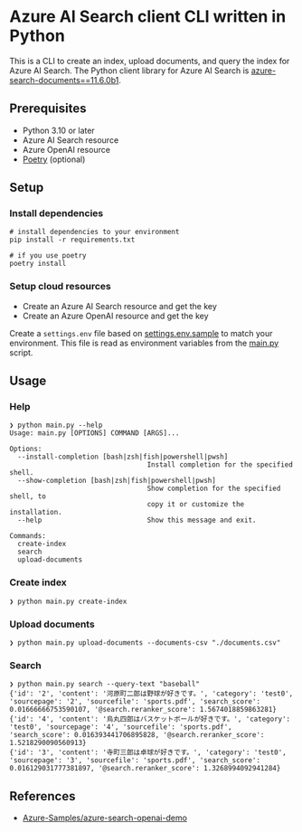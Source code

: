 # Azure AI Search client CLI written in Python

This is a CLI to create an index, upload documents, and query the index for Azure AI Search. The Python client library for Azure AI Search is [azure-search-documents==11.6.0b1](https://pypi.org/project/azure-search-documents/11.6.0b1/).

## Prerequisites

- Python 3.10 or later
- Azure AI Search resource
- Azure OpenAI resource
- [Poetry](https://python-poetry.org/docs/#installation) (optional)

## Setup

### Install dependencies

```shell
# install dependencies to your environment
pip install -r requirements.txt

# if you use poetry
poetry install
```

### Setup cloud resources

- Create an Azure AI Search resource and get the key
- Create an Azure OpenAI resource and get the key

Create a `settings.env` file based on [settings.env.sample](./settings.env.sample) to match your environment. This file is read as environment variables from the [main.py](./main.py) script.

## Usage

### Help

```shell
❯ python main.py --help
Usage: main.py [OPTIONS] COMMAND [ARGS]...

Options:
  --install-completion [bash|zsh|fish|powershell|pwsh]
                                  Install completion for the specified shell.
  --show-completion [bash|zsh|fish|powershell|pwsh]
                                  Show completion for the specified shell, to
                                  copy it or customize the installation.
  --help                          Show this message and exit.

Commands:
  create-index
  search
  upload-documents
```

### Create index

```shell
❯ python main.py create-index
```

### Upload documents

```shell
❯ python main.py upload-documents --documents-csv "./documents.csv"
```

### Search

```shell
❯ python main.py search --query-text "baseball"
{'id': '2', 'content': '河原町二郎は野球が好きです。', 'category': 'test0', 'sourcepage': '2', 'sourcefile': 'sports.pdf', 'search_score': 0.01666666753590107, '@search.reranker_score': 1.5674018859863281}
{'id': '4', 'content': '烏丸四郎はバスケットボールが好きです。', 'category': 'test0', 'sourcepage': '4', 'sourcefile': 'sports.pdf', 'search_score': 0.016393441706895828, '@search.reranker_score': 1.5218290090560913}
{'id': '3', 'content': '寺町三郎は卓球が好きです。', 'category': 'test0', 'sourcepage': '3', 'sourcefile': 'sports.pdf', 'search_score': 0.016129031777381897, '@search.reranker_score': 1.3268994092941284}
```

## References

- [Azure-Samples/azure-search-openai-demo](https://github.com/Azure-Samples/azure-search-openai-demo)
